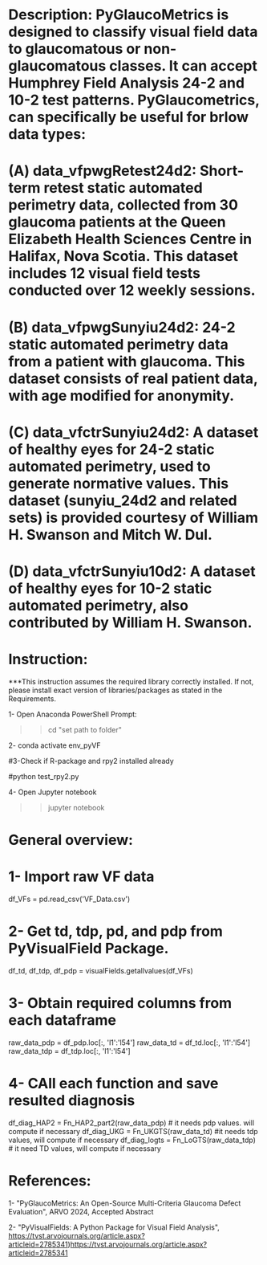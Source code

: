 # Description: PyGlaucoMetrics is designed to classify visual field data to glaucomatous or non-glaucomatous classes. It can accept Humphrey Field Analysis 24-2 and 10-2 test patterns. PyGlaucometrics, can specifically be useful for brlow data types:
# (A) data_vfpwgRetest24d2: Short-term retest static automated perimetry data, collected from 30 glaucoma patients at the Queen Elizabeth Health Sciences Centre in Halifax, Nova Scotia. This dataset includes 12 visual field tests conducted over 12 weekly sessions.
# (B) data_vfpwgSunyiu24d2: 24-2 static automated perimetry data from a patient with glaucoma. This dataset consists of real patient data, with age modified for anonymity.
# (C) data_vfctrSunyiu24d2: A dataset of healthy eyes for 24-2 static automated perimetry, used to generate normative values. This dataset (sunyiu_24d2 and related sets) is provided courtesy of William H. Swanson and Mitch W. Dul.
# (D) data_vfctrSunyiu10d2: A dataset of healthy eyes for 10-2 static automated perimetry, also contributed by William H. Swanson.

# Instruction:

***This instruction assumes the required library correctly installed. If not, please install exact version of libraries/packages as stated in the Requirements.

1- Open Anaconda PowerShell Prompt:

>> cd "set path to folder"

2- conda activate env_pyVF

#3-Check if R-package and rpy2 installed already

#python  test_rpy2.py

4- Open Jupyter notebook

>> jupyter notebook




# General overview:
# 1- Import raw VF data
df_VFs = pd.read_csv('VF_Data.csv')
# 2- Get td, tdp, pd, and pdp from PyVisualField Package. 
df_td, df_tdp, df_pdp = visualFields.getallvalues(df_VFs) 
# 3- Obtain required columns from each dataframe
raw_data_pdp = df_pdp.loc[:, 'l1':'l54']
raw_data_td = df_td.loc[:, 'l1':'l54']
raw_data_tdp = df_tdp.loc[:, 'l1':'l54']
# 4- CAll each function and save resulted diagnosis 
df_diag_HAP2 = Fn_HAP2_part2(raw_data_pdp) # it needs pdp values. will compute if necessary
df_diag_UKG = Fn_UKGTS(raw_data_td) #it needs tdp values, will compute if necessary
df_diag_logts = Fn_LoGTS(raw_data_tdp) # it need TD values, will compute if necessary



# References:
1- "PyGlaucoMetrics: An Open-Source Multi-Criteria Glaucoma Defect Evaluation", ARVO 2024, Accepted Abstract

2- "PyVisualFields: A Python Package for Visual Field Analysis", https://tvst.arvojournals.org/article.aspx?articleid=2785341)https://tvst.arvojournals.org/article.aspx?articleid=2785341
